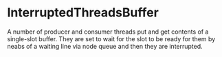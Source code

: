 # InterruptedThreadsBuffer
A number of producer and consumer threads put and get contents of a single-slot buffer. 
They are set to wait for the slot to be ready for them by neabs of a waiting line via node queue and then they are interrupted.
